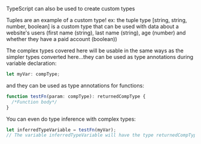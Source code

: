 TypeScript can also be used to create custom types

Tuples are an example of a custom type!
ex: the tuple type [string, string, number, boolean] is a custom type that can be used with data about a website's users (first name (string), last name (string), age (number) and whether they have a paid account (boolean))

The complex types covered here will be usable in the same ways as the simpler types converted here...they can be used as type annotations during variable declaration:

``` typescript
let myVar: compType;
```

and they can be used as type annotations for functions:

``` typescript
function testFn(param: compType): returnedCompType {
  /*Function body*/
}
```

You can even do type inference with complex types:

``` typescript
let inferredTypeVariable = testFn(myVar);
// The variable inferredTypeVariable will have the type returnedCompType. 
```
